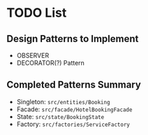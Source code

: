 # TODO List

## Design Patterns to Implement

- OBSERVER 
- DECORATOR(?) Pattern

## Completed Patterns Summary

- Singleton: `src/entities/Booking`
- Facade: `src/facade/HotelBookingFacade`
- State: `src/state/BookingState`
- Factory: `src/factories/ServiceFactory`
